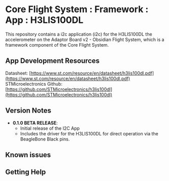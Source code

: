 # Core Flight System : Framework : App : H3LIS100DL

This repository contains a i2c application (i2c) for the H3LIS100DL the accelerometer on the Adaptor Board v2 - Obsidian Flight System, which is a framework component of the Core Flight System.

## App Development Resources
Datasheet: [https://www.st.com/resource/en/datasheet/h3lis100dl.pdf](https://www.st.com/resource/en/datasheet/h3lis100dl.pdf)   
STMicroelectronics Github: [https://github.com/STMicroelectronics/h3lis100dl](https://github.com/STMicroelectronics/h3lis100dl)   

## Version Notes

- **0.1.0 BETA RELEASE**:
  - Initial release of the I2C App
  - Includes the driver for the H3LIS100DL for direct operation via the BeagleBone Black pins.

## Known issues


## Getting Help


